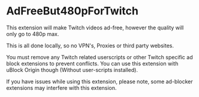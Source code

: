 # AdFreeBut480pForTwitch

This extension will make Twitch videos ad-free, however the quality will only go to 480p max.

This is all done locally, so no VPN's, Proxies or third party websites.

You must remove any Twitch related userscripts or other Twitch specific ad block extensions to prevent conflicts. You can use this extension with uBlock Origin though (Without user-scripts installed).

If you have issues while using this extension, please note, some ad-blocker extensions may interfere with this extension.
